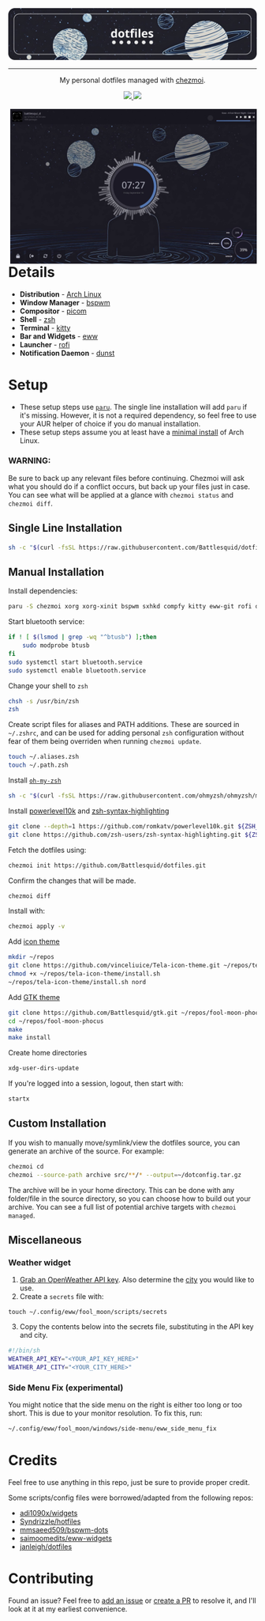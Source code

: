 <div align="center">
    <img src="./assets/dotfiles.png">
    <hr>
    <p> My personal dotfiles managed with <a href="https://www.chezmoi.io/">chezmoi</a>.
    </p>
    <a href="https://github.com/Battlesquid/dotfiles/stargazers">
        <img src="https://img.shields.io/github/stars/Battlesquid/dotfiles?color=577BB5&labelColor=1A1B26&style=for-the-badge">
    </a>
    <a href="../LICENSE.md">
        <img src="https://img.shields.io/github/license/Battlesquid/dotfiles?color=C0CAF5&labelColor=1A1B26&style=for-the-badge">
    </a>
</div>

<br>

<img align="right" width="500px" src="./assets/output_dash.png">

# **Details**

- **Distribution** - [Arch Linux](https://archlinux.org)
- **Window Manager** - [bspwm](https://github.com/baskerville/bspwm)
- **Compositor** - [picom](https://github.com/yshui/picom)
- **Shell** - [zsh](https://wiki.archlinux.org/title/zsh)
- **Terminal** - [kitty](https://github.com/kovidgoyal/kitty)
- **Bar and Widgets** - [eww](https://github.com/elkowar/eww)
- **Launcher** - [rofi](https://github.com/davatorium/rofi)
- **Notification Daemon** - [dunst](https://github.com/dunst-project/dunst)

# **Setup**

- These setup steps use [`paru`](https://github.com/Morganamilo/paru). The single line installation will add `paru` if it's missing. However, it is not a required dependency, so feel free to use your AUR helper of choice if you do manual installation.
- These setup steps assume you at least have a [minimal install](https://wiki.archlinux.org/title/installation_guide) of Arch Linux.

### **WARNING:**

Be sure to back up any relevant files before continuing. Chezmoi will ask what you should do if a conflict occurs, but back up your files just in case. You can see what will be applied at a glance with `chezmoi status` and `chezmoi diff`.

## **Single Line Installation**
```bash
sh -c "$(curl -fsSL https://raw.githubusercontent.com/Battlesquid/dotfiles/main/install.sh)"
```

## **Manual Installation**

Install dependencies:
```bash
paru -S chezmoi xorg xorg-xinit bspwm sxhkd compfy kitty eww-git rofi dmenu dunst redshift pamixer networkmanager noto-fonts ttf-firacode-nerd ttf-noto-nerd ttf-font-awesome noto-fonts-cjk noto-fonts-emoji brightnessctl cava glava neofetch neovim betterlockscreen flameshot feh playerctl jq recode moreutils jgmenu xcolor xqp xdo zsh xdg-user-dirs bluez bluez-utils blueman nemo nemo-fileroller discord firefox spotify-launcher noisetorch-bin obs-studio visual-studio-code-bin capitaine-cursors btop python
```

Start bluetooth service:
```bash
if ! [ $(lsmod | grep -wq "^btusb") ];then
    sudo modprobe btusb
fi
sudo systemctl start bluetooth.service
sudo systemctl enable bluetooth.service
```

Change your shell to `zsh`
```bash
chsh -s /usr/bin/zsh
zsh
```

Create script files for aliases and PATH additions. These are sourced in `~/.zshrc`, and can be used for adding personal `zsh` configuration without fear of them being overriden when running `chezmoi update`.
```zsh
touch ~/.aliases.zsh
touch ~/.path.zsh
```

Install [`oh-my-zsh`](https://ohmyz.sh/#install)
```zsh
sh -c "$(curl -fsSL https://raw.githubusercontent.com/ohmyzsh/ohmyzsh/master/tools/install.sh)"
```

Install [powerlevel10k](https://github.com/romkatv/powerlevel10k?tab=readme-ov-file#oh-my-zsh) and [zsh-syntax-highlighting](https://github.com/zsh-users/zsh-syntax-highlighting/blob/master/INSTALL.md#oh-my-zsh)
```zsh
git clone --depth=1 https://github.com/romkatv/powerlevel10k.git ${ZSH_CUSTOM:-$HOME/.oh-my-zsh/custom}/themes/powerlevel10k
git clone https://github.com/zsh-users/zsh-syntax-highlighting.git ${ZSH_CUSTOM:-~/.oh-my-zsh/custom}/plugins/zsh-syntax-highlighting
```

Fetch the dotfiles using:
```zsh
chezmoi init https://github.com/Battlesquid/dotfiles.git
```

Confirm the changes that will be made.
```zsh
chezmoi diff
```

Install with:
```zsh
chezmoi apply -v
```

Add [icon theme]( https://github.com/vinceliuice/Tela-icon-theme)
```zsh
mkdir ~/repos
git clone https://github.com/vinceliuice/Tela-icon-theme.git ~/repos/tela-icon-theme
chmod +x ~/repos/tela-icon-theme/install.sh
~/repos/tela-icon-theme/install.sh nord
```

Add [GTK theme](https://github.com/Battlesquid/gtk)
```zsh
git clone https://github.com/Battlesquid/gtk.git ~/repos/fool-moon-phocus
cd ~/repos/fool-moon-phocus
make
make install
```

Create home directories
```zsh
xdg-user-dirs-update
```

If you're logged into a session, logout, then start with:
```zsh
startx
```

## **Custom Installation**

If you wish to manually move/symlink/view the dotfiles source, you can generate an archive of the source. For example:

```bash
chezmoi cd
chezmoi --source-path archive src/**/* --output=~/dotconfig.tar.gz
```

The archive will be in your home directory. This can be done with any folder/file in the source directory, so you can choose how to build out your archive. You can see a full list of potential archive targets with `chezmoi managed`.

## **Miscellaneous**

### **Weather widget**

1. [Grab an OpenWeather API key](https://openweathermap.org/api). Also determine the [city](https://openweathermap.org/current#name) you would like to use.
2. Create a `secrets` file with:
```
touch ~/.config/eww/fool_moon/scripts/secrets
```
3. Copy the contents below into the secrets file, substituting in the API key and city.
```bash
#!/bin/sh
WEATHER_API_KEY="<YOUR_API_KEY_HERE>"
WEATHER_API_CITY="<YOUR_CITY_HERE>"
```

### **Side Menu Fix (experimental)**

You might notice that the side menu on the right is either too long or too short. This is due to your monitor resolution. To fix this, run:

```zsh
~/.config/eww/fool_moon/windows/side-menu/eww_side_menu_fix
```

# **Credits**

Feel free to use anything in this repo, just be sure to provide proper credit.

Some scripts/config files were borrowed/adapted from the following repos:
- [adi1090x/widgets](https://github.com/adi1090x/widgets)
- [Syndrizzle/hotfiles](https://github.com/Syndrizzle/hotfiles)
- [mmsaeed509/bspwm-dots](https://github.com/mmsaeed509/bspwm-dots)
- [saimoomedits/eww-widgets](https://github.com/saimoomedits/eww-widgets)
- [janleigh/dotfiles](https://github.com/janleigh/dotfiles)

# **Contributing**

Found an issue? Feel free to [add an issue](https://github.com/Battlesquid/dotfiles/issues) or [create a PR](https://github.com/Battlesquid/dotfiles/pulls) to resolve it, and I'll look at it at my earliest convenience.
